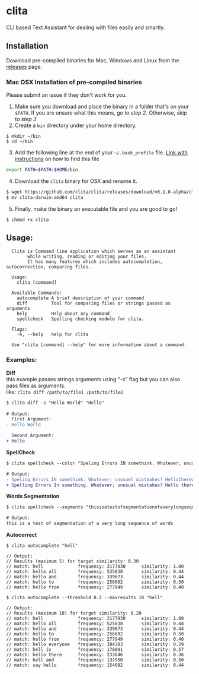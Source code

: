 # clita
CLI based Text Assistant for dealing with files easily and smartly.  

## Installation

Download pre-compiled binaries for Mac, Windows and Linux from the [releases](https://github.com/clita/clita/releases) page.  

### Mac OSX Installation of pre-compiled binaries
Please submit an issue if they don't work for you.  

1. Make sure you download and place the binary in a folder that's on your `$PATH`.  If you are unsure what this means, go to *step 2*. Otherwise, skip to *step 3*
2. Create a `bin` directory under your home directory.
```
$ mkdir ~/bin
$ cd ~/bin
```
3. Add the following line at the end of your `~/.bash_profile` file.  [Link with instructions](https://natelandau.com/my-mac-osx-bash_profile/) on how to find this file
```sh
export PATH=$PATH:$HOME/bin
```
4. Download the `clita` binary for OSX and rename it.  
```sh
$ wget https://github.com/clita/clita/releases/download/v0.1.0-alpha/clita-darwin-amd64  
$ mv clita-darwin-amd64 clita
```
5. Finally, make the binary an executable file and you are good to go!
```
$ chmod +x clita
```

## Usage: 
```
  Clita is Command line application which serves as an assistant
        while writing, reading or editing your files.
        It has many features which includes autocompletion, autocorrection, comparing files.

  Usage:
    clita [command]

  Available Commands:
    autocomplete A brief description of your command
    diff         Tool for comparing files or strings passed as arguments
    help         Help about any command
    spellcheck   Spelling checking module for clita.

  Flags:
    -h, --help   help for clita

  Use "clita [command] --help" for more information about a command.
```  

### Examples: 
**Diff**   
this example passes strings arguments using "-s" flag but you can also pass files as arguments.  
like: `clita diff /path/to/file1 /path/to/file2`
```diff
$ clita diff -s "Hello World" "Hello"
  
# Output:  
  First Argument:  
- Hello World

  Second Argument:  
+ Hello 
```  

**SpellCheck**  
```diff
$ clita spellcheck --color "Speling Errurs IN somethink. Whutever; unusuel misteakes? Hellothereworld"

# Output: 
- Speling Errurs IN somethink. Whutever; unusuel misteakes? Hellothereworld
+ Spelling Errors In something. Whatever; unusual mistakes? Hello there world
```  

**Words Segmentation**  
```diff
$ clita spellcheck --segments "thisisatestofsegmentationofaverylongsequenceofwords"

# Output: 
this is a test of segmentation of a very long sequence of words
```  

**Autocorrect**  
```
$ clita autocomplete "hell"

// Output: 
// Results (maximum 5) for target similarity: 0.30
// match: hell             frequency: 3177030      similarity: 1.00
// match: hello all        frequency: 525838       similarity: 0.44
// match: hello and        frequency: 339673       similarity: 0.44
// match: hello to         frequency: 256602       similarity: 0.50
// match: hello from       frequency: 277949       similarity: 0.40
```  

```
$ clita autocomplete --threshold 0.2 --maxresults 10 "hell"

// Output:
// Results (maximum 10) for target similarity: 0.20
// match: hell             frequency: 3177030      similarity: 1.00
// match: hello all        frequency: 525838       similarity: 0.44
// match: hello and        frequency: 339673       similarity: 0.44
// match: hello to         frequency: 256602       similarity: 0.50
// match: hello from       frequency: 277949       similarity: 0.40
// match: hello everyone   frequency: 384383       similarity: 0.29
// match: hell is          frequency: 178001       similarity: 0.57
// match: hello there      frequency: 233646       similarity: 0.36
// match: hell and         frequency: 137950       similarity: 0.50
// match: say hello        frequency: 154092       similarity: 0.44
```  

  
